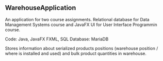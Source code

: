 ## WarehouseApplication

An application for two course assignments. Relational database for Data Management Systems course and JavaFX UI for User Interface Programmin course.

Code: Java, JavaFX FXML, SQL
Database: MariaDB

Stores information about serialized products positions (warehouse position / where is installed and used) and bulk product quantities in warehouse.
